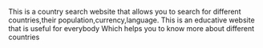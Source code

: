 This is a country search website that allows you to search for different countries,their population,currency,language.
This is an educative website that is useful for everybody Which helps you to know more about different countries
